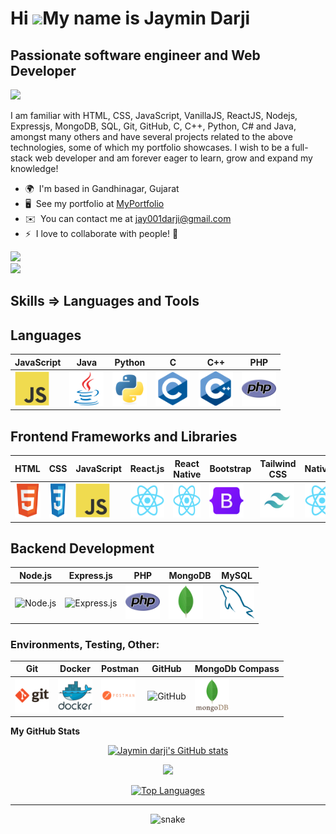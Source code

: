 Hi ![](https://user-images.githubusercontent.com/18350557/176309783-0785949b-9127-417c-8b55-ab5a4333674e.gif)My name is Jaymin Darji
==========================================================================================================================================

Passionate software engineer and Web Developer
-------------

![](https://komarev.com/ghpvc/?username=jayminDarji2003&color=blueviolet)

I am familiar with HTML, CSS, JavaScript, VanillaJS, ReactJS, Nodejs, Expressjs, MongoDB, SQL, Git, GitHub, C, C++, Python, C# and Java, amongst many others and have several projects related to the above technologies, some of which my portfolio showcases. I wish to be a full-stack web developer and am forever eager to learn, grow and expand my knowledge!

* 🌍  I'm based in Gandhinagar, Gujarat
* 🖥️  See my portfolio at [MyPortfolio](https://jaymindarji.netlify.app/)
* ✉️  You can contact me at [jay001darji@gmail.com](mailto:jay001darji@gmail.com)
* ⚡  I love to collaborate with people! 💜

<a href="https://www.github.com/jayminDarji2003" target="_blank" rel="noreferrer"><img
src="https://img.shields.io/github/followers/jayminDarji2003?logo=github&style=for-the-badge&color=0891b2&labelColor=1c1917" /></a>
<br>
<a href="https://www.twitter.com/Jaymin_001_" target="_blank" rel="noreferrer"><img
src="https://img.shields.io/twitter/follow/Jaymin_001?logo=twitter&style=for-the-badge&color=0891b2&labelColor=1c1917"
/></a>





















## Skills => Languages and Tools 
<div>

## Languages
| JavaScript | Java | Python | C | C++ | PHP |
|------------|------|--------|---|-----|-----|
| <img src="https://github.com/devicons/devicon/blob/master/icons/javascript/javascript-original.svg" title="JavaScript" alt="JavaScript" width="55" height="55"/> | <img src="https://github.com/devicons/devicon/blob/master/icons/java/java-original.svg" title="Java" alt="Java" width="55" height="55"/> | <img src="https://github.com/devicons/devicon/blob/master/icons/python/python-original.svg" title="Python" alt="Python" width="55" height="55"/> | <img src="https://github.com/devicons/devicon/blob/master/icons/c/c-original.svg" title="C" alt="C" width="55" height="55"/> | <img src="https://github.com/devicons/devicon/blob/master/icons/cplusplus/cplusplus-original.svg" title="C++" alt="C++" width="55" height="55"/> | <img src="https://github.com/devicons/devicon/blob/master/icons/php/php-original.svg" title="PHP" alt="PHP" width="55" height="55"/> |

  ## Frontend Frameworks and Libraries
| HTML | CSS | JavaScript | React.js | React Native | Bootstrap | Tailwind CSS | Nativewind | Redux | Yup | Formik |
|------|-----|------------|----------|--------------|-----------|--------------|------------|-------|-----|--------|
| <img src="https://github.com/devicons/devicon/blob/master/icons/html5/html5-original.svg" title="HTML" alt="HTML" width="55" height="55"/> | <img src="https://github.com/devicons/devicon/blob/master/icons/css3/css3-original.svg" title="CSS" alt="CSS" width="55" height="55"/> | <img src="https://github.com/devicons/devicon/blob/master/icons/javascript/javascript-original.svg" title="JavaScript" alt="JavaScript" width="55" height="55"/> | <img src="https://github.com/devicons/devicon/blob/master/icons/react/react-original.svg" title="React.js" alt="React.js" width="55" height="55"/> | <img src="https://github.com/devicons/devicon/blob/master/icons/react/react-original.svg" title="React Native" alt="React Native" width="55" height="55"/> | <img src="https://github.com/devicons/devicon/blob/master/icons/bootstrap/bootstrap-original.svg" title="Bootstrap" alt="Bootstrap" width="55" height="55"/> | <img src="https://raw.githubusercontent.com/github/explore/main/topics/tailwind/tailwind.png" title="Tailwind CSS" alt="Tailwind CSS" width="55" height="55"/> | <img src="https://github.com/devicons/devicon/blob/master/icons/react/react-original.svg" title="Nativewind" alt="Nativewind" width="55" height="55"/> | <img src="https://github.com/devicons/devicon/blob/master/icons/redux/redux-original.svg" title="Redux" alt="Redux" width="55" height="55"/> | <img src="https://avatars.githubusercontent.com/u/17219288?s=200&v=4" title="Yup" alt="Yup" width="55" height="55"/> | <img src="https://avatars.githubusercontent.com/u/22632046?s=200&v=4" title="Formik" alt="Formik" width="55" height="55"/> |




## Backend Development
| Node.js | Express.js | PHP | MongoDB | MySQL |
|---------|------------|-----|---------|-------|
| <img src="https://miro.medium.com/v2/resize:fit:900/1*TY9uBBO9leUbRtlXmQBiug.png" title="Node.js" alt="Node.js" width="55" height="55"/> | <img src="https://encrypted-tbn0.gstatic.com/images?q=tbn:ANd9GcSsTGKB21_5dpTYwXze9c4qIcxyWKIH60ijLO_3UDf2wVIjDf68fcfwaU2Ik8N-bx8nWzA&usqp=CAU" title="Express.js" alt="Express.js" width="55" height="55"/> | <img src="https://github.com/devicons/devicon/blob/master/icons/php/php-original.svg" title="PHP" alt="PHP" width="55" height="55"/> | <img src="https://github.com/devicons/devicon/blob/master/icons/mongodb/mongodb-original.svg" title="MongoDB" alt="MongoDB" width="55" height="55"/> | <img src="https://github.com/devicons/devicon/blob/master/icons/mysql/mysql-original.svg" title="MySQL" alt="MySQL" width="55" height="55"/> |



  
### Environments, Testing, Other:

| Git | Docker | Postman | GitHub | MongoDb Compass |
|-----|--------|---------|--------|-----------------|
|<img src="https://github.com/devicons/devicon/blob/master/icons/git/git-original-wordmark.svg" title="Git" alt="Git" width="55" height="55"/>|<img src="https://github.com/devicons/devicon/blob/master/icons/docker/docker-original-wordmark.svg" title="Docker" alt="Docker" width="55" height="55"/>|<img src="https://github.com/devicons/devicon/blob/master/icons/postman/postman-original-wordmark.svg" title="Postman" alt="Postman" width="55" height="55"/>|<img src="https://github.githubassets.com/assets/GitHub-Mark-ea2971cee799.png" title="GitHub" alt="GitHub" width="55" height="55"/>|<img src="https://github.com/devicons/devicon/blob/master/icons/mongodb/mongodb-original-wordmark.svg" title="MongoDB Compass" alt="MongoDB Compass" width="55" height="55"/>|




</div>


<b>My GitHub Stats</b>

<p align="center">
<a href="http://www.github.com/jayminDarji2003"><img src="https://github-readme-stats.vercel.app/api?username=jayminDarji2003&show_icons=true&hide=&count_private=true&title_color=0891b2&text_color=ffffff&icon_color=0891b2&bg_color=1c1917&hide_border=true&show_icons=true" alt="Jaymin darji's GitHub stats" /></a>
  </p>
  
<p align="center">
<a href="http://www.github.com/jayminDarji2003"><img src="https://github-readme-streak-stats.herokuapp.com/?user=jayminDarji2003&stroke=ffffff&background=1c1917&ring=0891b2&fire=0891b2&currStreakNum=ffffff&currStreakLabel=0891b2&sideNums=ffffff&sideLabels=ffffff&dates=ffffff&hide_border=true" /></a>
</p>

<p align="center">
<a href="https://github.com/jayminDarji2003" align="left"><img src="https://github-readme-stats.vercel.app/api/top-langs/?username=jayminDarji2003&langs_count=10&title_color=0891b2&text_color=ffffff&icon_color=0891b2&bg_color=1c1917&hide_border=true&locale=en&custom_title=Top%20%Languages" alt="Top Languages" /></a>
</p>


---


<p align="center">
 <img width="1000" src="https://raw.githubusercontent.com/sammorozov/sammorozov/8e3bbfaa2aedf288c3fddd98de1b7e515733a0a2/assets/github-snake.svg" alt="snake"/>
</p>



